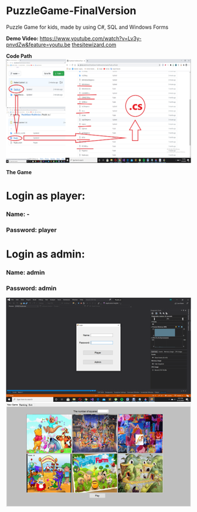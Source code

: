 # PuzzleGame-FinalVersion
Puzzle Game for kids, made by using C#, SQL and Windows Forms

   **Demo Video:**
https://www.youtube.com/watch?v=Lv3y-pnvdZw&feature=youtu.be
<a href="https://www.youtube.com/watch?v=Lv3y-pnvdZw&feature=youtu.be" target="_blank">thesitewizard.com</a>
   
   **Code Path**
![Image of Path](https://github.com/Hodosi/PuzzleGame-FinalVersion/blob/master/readmeResources/PuzzleCodePath.png.jpg)

   **The Game**
   # Login as player:               
   ### Name: -
   ### Password: player
   # Login as admin:  
   ### Name: admin
   ### Password: admin
![Image of Game](https://github.com/Hodosi/PuzzleGame-FinalVersion/blob/master/readmeResources/2020-09-15%20(12).png)
![Image of Game](https://github.com/Hodosi/PuzzleGame-FinalVersion/blob/master/readmeResources/2020-09-15%20(14).png)

